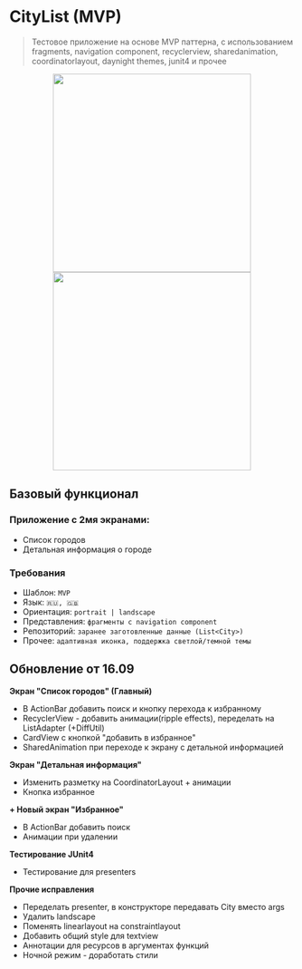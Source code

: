 # CityList (MVP)

> Тестовое приложение на основе MVP паттерна, с использованием fragments, navigation component,
> recyclerview, sharedanimation, coordinatorlayout, daynight themes, junit4 и прочее

<div style="text-align:center">
    <img src="https://user-images.githubusercontent.com/61781958/133679474-d4a9e891-83bc-45e9-a99d-400e3dbfb4ff.jpg" height="350px"</img>
    <img src="https://user-images.githubusercontent.com/61781958/133738637-97ff5295-c276-4f77-960c-e1c4ab907a27.png" height="350px"</img>
</div>

## Базовый функционал
### Приложение с 2мя экранами: 
- Список городов  
- Детальная информация о городе 

### Требования 
- Шаблон: `MVP` 
- Язык: `🇷🇺, 🇬🇧`  
- Ориентация: `portrait | landscape`
- Представления: `фрагменты с navigation component`
- Репозиторий: `заранее заготовленные данные (List<City>)` 
- Прочее: `адаптивная иконка, поддержка светлой/темной темы` 

## Обновление от 16.09

**Экран "Список городов" (Главный)**
- В ActionBar добавить поиск и кнопку перехода к избранному
- RecyclerView - добавить анимации(ripple effects), переделать на ListAdapter (+DiffUtil)
- CardView с кнопкой "добавить в избранное"
- SharedAnimation при переходе к экрану с детальной информацией

**Экран "Детальная информация"**
- Изменить разметку на CoordinatorLayout + анимации
- Кнопка избранное 

**+ Новый экран "Избранное"**
- В ActionBar добавить поиск
- Анимации при удалении

**Тестирование JUnit4**
- Тестирование для presenters

**Прочие исправления**
- Переделать presenter, в конструкторе передавать City вместо args
- Удалить landscape
- Поменять linearlayout на constraintlayout
- Добавить общий style для textview
- Аннотации для ресурсов в аргументах функций
- Ночной режим - доработать стили
